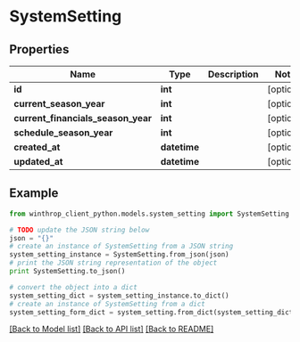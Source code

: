 # SystemSetting


## Properties

Name | Type | Description | Notes
------------ | ------------- | ------------- | -------------
**id** | **int** |  | [optional] 
**current_season_year** | **int** |  | [optional] 
**current_financials_season_year** | **int** |  | [optional] 
**schedule_season_year** | **int** |  | [optional] 
**created_at** | **datetime** |  | [optional] 
**updated_at** | **datetime** |  | [optional] 

## Example

```python
from winthrop_client_python.models.system_setting import SystemSetting

# TODO update the JSON string below
json = "{}"
# create an instance of SystemSetting from a JSON string
system_setting_instance = SystemSetting.from_json(json)
# print the JSON string representation of the object
print SystemSetting.to_json()

# convert the object into a dict
system_setting_dict = system_setting_instance.to_dict()
# create an instance of SystemSetting from a dict
system_setting_form_dict = system_setting.from_dict(system_setting_dict)
```
[[Back to Model list]](../README.md#documentation-for-models) [[Back to API list]](../README.md#documentation-for-api-endpoints) [[Back to README]](../README.md)


